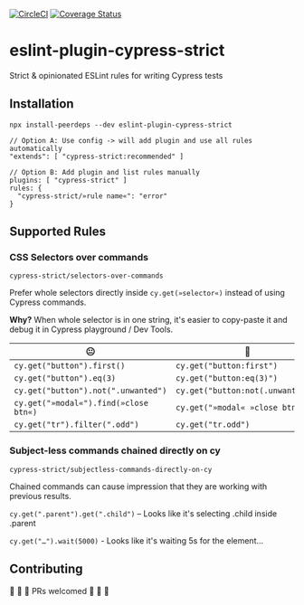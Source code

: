 [![CircleCI](https://circleci.com/gh/strajk/eslint-plugin-cypress-strict.svg?style=svg)](https://circleci.com/gh/strajk/eslint-plugin-cypress-strict)
[![Coverage Status](https://coveralls.io/repos/github/strajk/eslint-plugin-cypress-strict/badge.svg?branch=master)](https://coveralls.io/github/strajk/eslint-plugin-cypress-strict?branch=master)

# eslint-plugin-cypress-strict

Strict & opinionated ESLint rules for writing Cypress tests

## Installation

```
npx install-peerdeps --dev eslint-plugin-cypress-strict

// Option A: Use config -> will add plugin and use all rules automatically
"extends": [ "cypress-strict:recommended" ]

// Option B: Add plugin and list rules manually
plugins: [ "cypress-strict" ]
rules: {
  "cypress-strict/»rule name«": "error"
}
```

## Supported Rules

### CSS Selectors over commands

`cypress-strict/selectors-over-commands`

Prefer whole selectors directly inside `cy.get(»selector«)` instead of using Cypress commands.

**Why?**
When whole selector is in one string, it's easier to copy-paste it and debug it in Cypress playground / Dev Tools.

| 😐                                    | 🤩                                |
| ------------------------------------- | --------------------------------- |
| `cy.get("button").first()`            | `cy.get("button:first")`          |
| `cy.get("button").eq(3)`              | `cy.get("button:eq(3)")`          |
| `cy.get("button").not(".unwanted")`   | `cy.get("button:not(.unwanted)")` |
| `cy.get("»modal«").find(»close btn«)` | `cy.get("»modal« »close btn«")`   |
| `cy.get("tr").filter(".odd")`         | `cy.get("tr.odd")`                |


### Subject-less commands chained directly on cy

`cypress-strict/subjectless-commands-directly-on-cy`

Chained commands can cause impression that they are working with previous results.

`cy.get(".parent").get(".child")` – Looks like it's selecting .child inside .parent

`cy.get("…").wait(5000)` - Looks like it's waiting 5s for the element...


## Contributing

🙏 🙏 🙏 PRs welcomed 🙏 🙏 🙏

